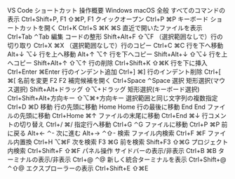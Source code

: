 VS Code ショートカット
操作概要 Windows macOS
全般
すべてのコマンドの表示 Ctrl+Shift+P, F1 ⇧⌘P, F1
クイックオープン Ctrl+P ⌘P
キーボード ショートカットを開く Ctrl+K Ctrl+S ⌘K ⌘S
直近で開いたファイルを表示 Ctrl+Tab ⌃Tab
編集
コードの整形 Shift+Alt+F ⇧⌥F
（選択範囲なしで）行の切り取り Ctrl+X ⌘X
（選択範囲なしで）行のコピー Ctrl+C ⌘C
行を下へ移動 Alt+↓ ⌥↓
行を上へ移動 Alt+↑ ⌥↑
行を下へコピー Shift+Alt+↓ ⇧⌥↓
行を上へコピー Shift+Alt+↑ ⇧⌥↑
行の削除 Ctrl+Shift+K ⇧⌘K
行を下に挿入 Ctrl+Enter ⌘Enter
行のインデント追加 Ctrl+] ⌘]
行のインデント削除 Ctrl+[ ⌘[
名前を変更 F2 F2
補完候補を開く Ctrl+Space ⌃Space
選択
矩形選択(マウス選択) Shift+Alt+ドラッグ ⇧⌥+ドラッグ
矩形選択(キーボード選択) Ctrl+Shift+Alt+方向キー ⇧⌥⌘+方向キー
選択範囲と同じ文字列の複数指定 Ctrl+D ⌘D
移動
行の先頭に移動 Home Home
行の最後に移動 End End
ファイルの先頭に移動 Ctrl+Home ⌘↑
ファイルの末尾に移動 Ctrl+End ⌘↓
行コメントの切り替え Ctrl+/ ⌘/
指定行へ移動 Ctrl+G ⌃G
ファイルに移動 Ctrl+P ⌘P
前に戻る Alt+← ⌃-
次に進む Alt+→ ⌃⇧-
検索
ファイル内検索 Ctrl+F ⌘F
ファイル内置換 Ctrl+H ⌥⌘F
次を検索 F3 ⌘G
前を検索 Shift+F3 ⇧⌘G
プロジェクト内検索 Ctrl+Shift+F ⇧⌘F
パネル操作
サイドバーの表示/非表示 Ctrl+B ⌘B
ターミナルの表示/非表示 Ctrl+@ ⌃@
新しく統合ターミナルを表示 Ctrl+Shift+@ ⌃⇧@
エクスプローラーの表示 Ctrl+Shift+E ⇧⌘E
